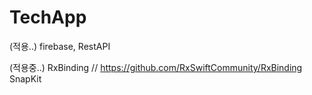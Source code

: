 # TechApp

(적용..)
firebase, RestAPI

(적용중..)
RxBinding // https://github.com/RxSwiftCommunity/RxBinding
SnapKit

